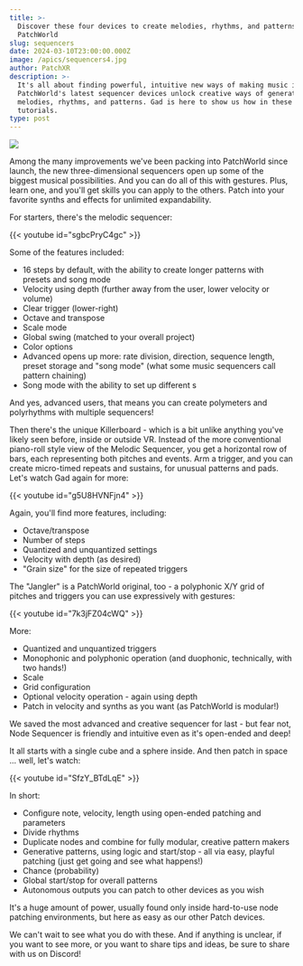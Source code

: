 ```yaml
---
title: >-
  Discover these four devices to create melodies, rhythms, and patterns in
  PatchWorld
slug: sequencers
date: 2024-03-10T23:00:00.000Z
image: /apics/sequencers4.jpg
author: PatchXR
description: >-
  It's all about finding powerful, intuitive new ways of making music in VR.
  PatchWorld's latest sequencer devices unlock creative ways of generating
  melodies, rhythms, and patterns. Gad is here to show us how in these video
  tutorials.
type: post
---
```


![](/apics/sequencers4.jpg)

Among the many improvements we've been packing into PatchWorld since launch, the new three-dimensional sequencers open up some of the biggest musical possibilities. And you can do all of this with gestures. Plus, learn one, and you'll get skills you can apply to the others. Patch into your favorite synths and effects for unlimited expandability.

For starters, there's the melodic sequencer:

{{< youtube id="sgbcPryC4gc" >}}

Some of the features included:

* 16 steps by default, with the ability to create longer patterns with presets and song mode
* Velocity using depth (further away from the user, lower velocity or volume)
* Clear trigger (lower-right)
* Octave and transpose
* Scale mode
* Global swing (matched to your overall project)
* Color options
* Advanced opens up more: rate division, direction, sequence length, preset storage and "song mode" (what some music sequencers call pattern chaining)
* Song mode with the ability to set up different s

And yes, advanced users, that means you can create polymeters and polyrhythms with multiple sequencers!

Then there's the unique Killerboard - which is a bit unlike anything you've likely seen before, inside or outside VR. Instead of the more conventional piano-roll style view of the Melodic Sequencer, you get a horizontal row of bars, each representing both pitches and events. Arm a trigger, and you can create micro-timed repeats and sustains, for unusual patterns and pads.  Let's watch Gad again for more:

{{< youtube id="g5U8HVNFjn4" >}}

Again, you'll find more features, including:

* Octave/transpose
* Number of steps
* Quantized and unquantized settings
* Velocity with depth (as desired)
* "Grain size" for the size of repeated triggers

The "Jangler" is a PatchWorld original, too - a polyphonic X/Y grid of pitches and triggers you can use expressively with gestures:

{{< youtube id="7k3jFZ04cWQ" >}}

More:

* Quantized and unquantized triggers
* Monophonic and polyphonic operation (and duophonic, technically, with two hands!)
* Scale
* Grid configuration
* Optional velocity operation - again using depth
* Patch in velocity and synths as you want (as PatchWorld is modular!)

We saved the most advanced and creative sequencer for last - but fear not, Node Sequencer is friendly and intuitive even as it's open-ended and deep!

It all starts with a single cube and a sphere inside. And then patch in space ... well, let's watch:

{{< youtube id="SfzY_BTdLqE" >}}

In short:

* Configure note, velocity, length using open-ended patching and parameters
* Divide rhythms
* Duplicate nodes and combine for fully modular, creative pattern makers
* Generative patterns, using logic and start/stop - all via easy, playful patching (just get going and see what happens!)
* Chance (probability)
* Global start/stop for overall patterns
* Autonomous outputs you can patch to other devices as you wish

It's a huge amount of power, usually found only inside hard-to-use node patching environments, but here as easy as our other Patch devices.

We can't wait to see what you do with these. And if anything is unclear, if you want to see more, or you want to share tips and ideas, be sure to share with us on Discord!

